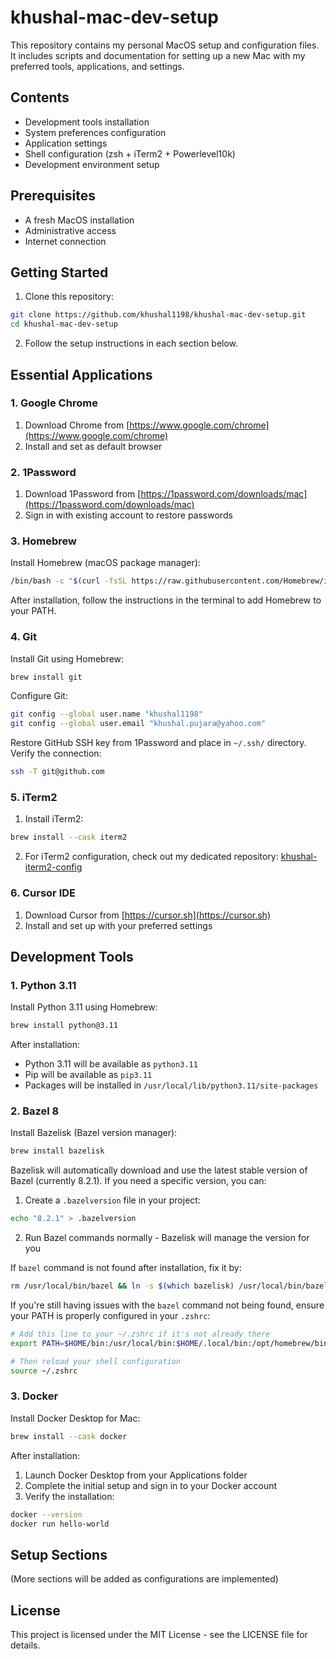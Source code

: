 # khushal-mac-dev-setup

This repository contains my personal MacOS setup and configuration files. It includes scripts and documentation for setting up a new Mac with my preferred tools, applications, and settings.

## Contents

- Development tools installation
- System preferences configuration
- Application settings
- Shell configuration (zsh + iTerm2 + Powerlevel10k)
- Development environment setup

## Prerequisites

- A fresh MacOS installation
- Administrative access
- Internet connection

## Getting Started

1. Clone this repository:
```bash
git clone https://github.com/khushal1198/khushal-mac-dev-setup.git
cd khushal-mac-dev-setup
```

2. Follow the setup instructions in each section below.

## Essential Applications

### 1. Google Chrome
1. Download Chrome from [https://www.google.com/chrome](https://www.google.com/chrome)
2. Install and set as default browser

### 2. 1Password
1. Download 1Password from [https://1password.com/downloads/mac](https://1password.com/downloads/mac)
2. Sign in with existing account to restore passwords

### 3. Homebrew
Install Homebrew (macOS package manager):
```bash
/bin/bash -c "$(curl -fsSL https://raw.githubusercontent.com/Homebrew/install/HEAD/install.sh)"
```

After installation, follow the instructions in the terminal to add Homebrew to your PATH.

### 4. Git
Install Git using Homebrew:
```bash
brew install git
```

Configure Git:
```bash
git config --global user.name "khushal1198"
git config --global user.email "khushal.pujara@yahoo.com"
```

Restore GitHub SSH key from 1Password and place in `~/.ssh/` directory. Verify the connection:
```bash
ssh -T git@github.com
```

### 5. iTerm2
1. Install iTerm2:
```bash
brew install --cask iterm2
```

2. For iTerm2 configuration, check out my dedicated repository:
[khushal-iterm2-config](https://github.com/khushal1198/khushal-iterm2-config)

### 6. Cursor IDE
1. Download Cursor from [https://cursor.sh](https://cursor.sh)
2. Install and set up with your preferred settings

## Development Tools

### 1. Python 3.11
Install Python 3.11 using Homebrew:
```bash
brew install python@3.11
```

After installation:
- Python 3.11 will be available as `python3.11`
- Pip will be available as `pip3.11`
- Packages will be installed in `/usr/local/lib/python3.11/site-packages`

### 2. Bazel 8
Install Bazelisk (Bazel version manager):
```bash
brew install bazelisk
```

Bazelisk will automatically download and use the latest stable version of Bazel (currently 8.2.1). If you need a specific version, you can:
1. Create a `.bazelversion` file in your project:
```bash
echo "8.2.1" > .bazelversion
```
2. Run Bazel commands normally - Bazelisk will manage the version for you

If `bazel` command is not found after installation, fix it by:
```bash
rm /usr/local/bin/bazel && ln -s $(which bazelisk) /usr/local/bin/bazel
```

If you're still having issues with the `bazel` command not being found, ensure your PATH is properly configured in your `.zshrc`:
```bash
# Add this line to your ~/.zshrc if it's not already there
export PATH=$HOME/bin:/usr/local/bin:$HOME/.local/bin:/opt/homebrew/bin:$PATH

# Then reload your shell configuration
source ~/.zshrc
```

### 3. Docker
Install Docker Desktop for Mac:
```bash
brew install --cask docker
```

After installation:
1. Launch Docker Desktop from your Applications folder
2. Complete the initial setup and sign in to your Docker account
3. Verify the installation:
```bash
docker --version
docker run hello-world
```

## Setup Sections

(More sections will be added as configurations are implemented)

## License

This project is licensed under the MIT License - see the LICENSE file for details. 